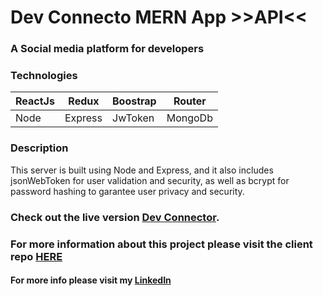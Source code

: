 # Dev Connecto MERN App >>API<<
### A Social media platform for developers

### Technologies 

| ReactJs | Redux |Boostrap|Router|
| --------| ------|--------|------|
|Node|Express|JwToken	|MongoDb|


### Description


This server is built using Node and Express, and it also includes jsonWebToken for user validation and security, as well as bcrypt for password hashing to garantee user privacy and security. 


### Check out the live version  [Dev Connector](https://devconnector88.netlify.app/). 

### For more information about this project please visit the client repo [HERE](https://github.com/Pedro-Goncal/proshop-eCommerce-MERN-client) 

#### For more info please visit my [LinkedIn](https://www.linkedin.com/in/pedro-goncalves88/)
